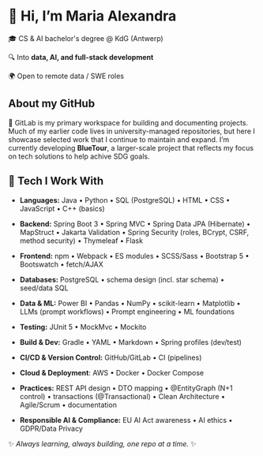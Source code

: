 👋 Hi, I’m Maria Alexandra
==========================

🎓 CS & AI bachelor's degree @ KdG (Antwerp)

🔍 Into **data, AI, and full-stack development**

🌍 Open to remote data / SWE roles

About my GitHub
------------------

🚀 GitLab is my primary workspace for building and documenting projects. Much of my earlier code lives in university-managed repositories, but here I showcase selected work that I continue to maintain and expand. I’m currently developing **BlueTour**, a larger-scale project that reflects my focus on tech solutions to help achive SDG goals.

🔧 Tech I Work With
-------------------

*   **Languages:** Java • Python • SQL (PostgreSQL) • HTML • CSS • JavaScript • C++ (basics)

*   **Backend:** Spring Boot 3 • Spring MVC • Spring Data JPA (Hibernate) • MapStruct • Jakarta Validation • Spring Security (roles, BCrypt, CSRF, method security) • Thymeleaf • Flask

*   **Frontend:** npm • Webpack • ES modules • SCSS/Sass • Bootstrap 5 • Bootswatch • fetch/AJAX

*   **Databases:** PostgreSQL • schema design (incl. star schema) • seed/data SQL

*   **Data & ML:** Power BI • Pandas • NumPy • scikit-learn • Matplotlib • LLMs (prompt workflows) • Prompt engineering • ML foundations

*   **Testing:** JUnit 5 • MockMvc • Mockito

*   **Build & Dev:** Gradle • YAML • Markdown • Spring profiles (dev/test)

*   **CI/CD & Version Control:** GitHub/GitLab • CI (pipelines)

*   **Cloud & Deployment**: AWS • Docker • Docker Compose

*   **Practices:** REST API design • DTO mapping • @EntityGraph (N+1 control) • transactions (@Transactional) • Clean Architecture • Agile/Scrum • documentation

*   **Responsible AI & Compliance:** EU AI Act awareness • AI ethics • GDPR/Data Privacy
    

✨ _Always learning, always building, one repo at a time._ ✨

<!--
<a href="https://roadmap.sh"><img src="https://roadmap.sh/card/wide/68c6625a4d9410f8d1237f3e?variant=dark&roadmaps=data-analyst%2Cai-engineer%2Cfull-stack%2Ccyber-security" alt="roadmap.sh"/></a>

**MironAlexandraMironAlexandra** is a ✨ _special_ ✨ repository because its `README.md` (this file) appears on your GitHub profile.

Here are some ideas to get you started:

- 🔭 I’m currently working on ...
- 🌱 I’m currently learning ...
- 👯 I’m looking to collaborate on ...
- 🤔 I’m looking for help with ...
- 💬 Ask me about ...
- 📫 How to reach me: ...
- 😄 Pronouns: ...
- ⚡ Fun fact: ...
-->
